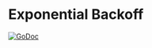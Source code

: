 # Exponential Backoff

[![GoDoc](https://godoc.org/github.com/vbauerster/backoff?status.svg)](https://godoc.org/github.com/vbauerster/backoff)
